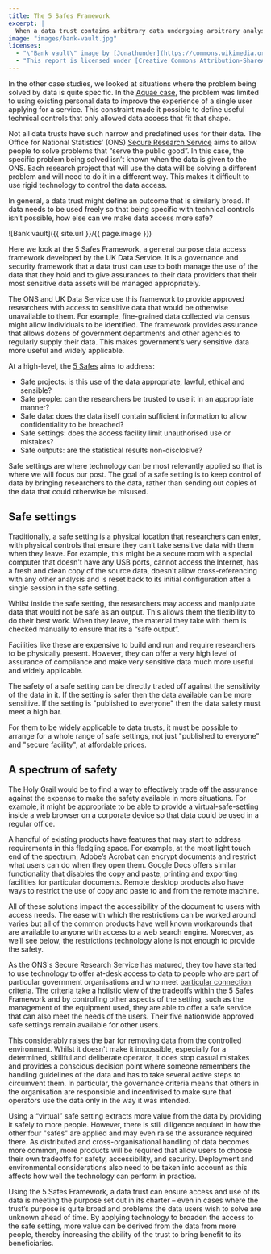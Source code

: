 ```yaml
---
title: The 5 Safes Framework
excerpt: |
  When a data trust contains arbitrary data undergoing arbitrary analysis, it is not always possible or feasible to set up data access mechanisms that are easy to audit, or to perform that audit automatically. The 5 Safes Framework proposes “Safe Settings” where the analysis is brought to the data, rather than the traditional practice of downloading data and analysing it locally. This allows the analysis to be secured and for the results to be audited at the point they leave the control of the trust.
image: "images/bank-vault.jpg"
licenses:
  - "\"Bank vault\" image by [Jonathunder](https://commons.wikimedia.org/wiki/File:WinonaSavingsBankVault.JPG) used under [CC BY-SA 3.0](https://commons.wikimedia.org/w/index.php?curid=5765999)."
  - "This report is licensed under [Creative Commons Attribution-ShareAlike 4.0 International](https://creativecommons.org/licenses/by-sa/4.0/)."
---
```

In the other case studies, we looked at situations where the problem being solved by data is quite specific. In the [Aquae case](./aquae-model.html), the problem was limited to using existing personal data to improve the experience of a single user applying for a service. This constraint made it possible to define useful technical controls that only allowed data access that fit that shape.

Not all data trusts have such narrow and predefined uses for their data. The Office for National Statistics’ (ONS) [Secure Research Service](https://www.ons.gov.uk/aboutus/whatwedo/paidservices/virtualmicrodatalaboratoryvml) aims to allow people to solve problems that “serve the public good”. In this case, the specific problem being solved isn’t known when the data is given to the ONS. Each research project that will use the data will be solving a different problem and will need to do it in a different way. This makes it difficult to use rigid technology to control the data access.

In general, a data trust might define an outcome that is similarly broad. If data needs to be used freely so that being specific with technical controls isn’t possible, how else can we make data access more safe?

![Bank vault]({{ site.url }}/{{ page.image }})

Here we look at the 5 Safes Framework, a general purpose data access framework developed by the UK Data Service. It is a governance and security framework that a data trust can use to both manage the use of the data that they hold and to give assurances to their data providers that their most sensitive data assets will be managed appropriately.

The ONS and UK Data Service use this framework to provide approved researchers with access to sensitive data that would be otherwise unavailable to them. For example, fine-grained data collected via census might allow individuals to be identified. The framework provides assurance that allows dozens of government departments and other agencies to regularly supply their data. This makes government’s very sensitive data more useful and widely applicable.

At a high-level, the [5 Safes](https://blog.ons.gov.uk/2017/01/27/the-five-safes-data-privacy-at-ons/) aims to address:
* Safe projects: is this use of the data appropriate, lawful, ethical and sensible?
* Safe people: can the researchers be trusted to use it in an appropriate manner?
* Safe data: does the data itself contain sufficient information to allow confidentiality to be breached?
* Safe settings: does the access facility limit unauthorised use or mistakes?
* Safe outputs: are the statistical results non-disclosive?

Safe settings are where technology can be most relevantly applied so that is where we will focus our post. The goal of a safe setting is to keep control of data by bringing researchers to the data, rather than sending out copies of the data that could otherwise be misused.

## Safe settings
Traditionally, a safe setting is a physical location that researchers can enter, with physical controls that ensure they can’t take sensitive data with them when they leave. For example, this might be a secure room with a special computer that doesn't have any USB ports, cannot access the Internet, has a fresh and clean copy of the source data, doesn't allow cross-referencing with any other analysis and is reset back to its initial configuration after a single session in the safe setting.

Whilst inside the safe setting, the researchers may access and manipulate data that would not be safe as an output. This allows them the flexibility to do their best work. When they leave, the material they take with them is checked manually to ensure that its a “safe output”.

Facilities like these are expensive to build and run and require researchers to be physically present. However, they can offer a very high level of assurance of compliance and make very sensitive data much more useful and widely applicable.

The safety of a safe setting can be directly traded off against the sensitivity of the data in it. If the setting is safer then the data available can be more sensitive. If the setting is "published to everyone" then the data safety must meet a high bar.

For them to be widely applicable to data trusts, it must be possible to arrange for a whole range of safe settings, not just "published to everyone" and "secure facility", at affordable prices.

## A spectrum of safety
The Holy Grail would be to find a way to effectively trade off the assurance against the expense to make the safety available in more situations. For example, it might be appropriate to be able to provide a virtual-safe-setting inside a web browser on a corporate device so that data could be used in a regular office.

A handful of existing products have features that may start to address requirements in this fledgling space. For example, at the most light touch end of the spectrum, Adobe’s Acrobat can encrypt documents and restrict what users can do when they open them. Google Docs offers similar functionality that disables the copy and paste, printing and exporting facilities for particular documents. Remote desktop products also have ways to restrict the use of copy and paste to and from the remote machine.

All of these solutions impact the accessibility of the document to users with access needs. The ease with which the restrictions can be worked around varies but all of the common products have well known workarounds that are available to anyone with access to a web search engine. Moreover, as we’ll see below, the restrictions technology alone is not enough to provide the safety.

As the ONS's Secure Research Service has matured, they too have started to use technology to offer at-desk access to data to people who are part of particular government organisations and who meet [particular connection criteria](http://www.bristol.ac.uk/media-library/sites/cmpo/documents/mcivor2018.pdf). The criteria take a holistic view of the tradeoffs within the 5 Safes Framework and by controlling other aspects of the setting, such as the management of the equipment used, they are able to offer a safe service that can also meet the needs of the users. Their five nationwide approved safe settings remain available for other users.

This considerably raises the bar for removing data from the controlled environment. Whilst it doesn't make it impossible, especially for a determined, skillful and deliberate operator, it does stop casual mistakes and provides a conscious decision point where someone remembers the handling guidelines of the data and has to take several active steps to circumvent them. In particular, the governance criteria means that others in the organisation are responsible and incentivised to make sure that operators use the data only in the way it was intended.

Using a “virtual” safe setting extracts more value from the data by providing it safely to more people. However, there is still diligence required in how the other four "safes" are applied and may even raise the assurance required there. As distributed and cross-organisational handling of data becomes more common, more products will be required that allow users to choose their own tradeoffs for safety, accessibility, and security. Deployment and environmental considerations also need to be taken into account as this affects how well the technology can perform in practice.

Using the 5 Safes Framework, a data trust can ensure access and use of its data is meeting the purpose set out in its charter – even in cases where the trust’s purpose is quite broad and problems the data users wish to solve are unknown ahead of time. By applying technology to broaden the access to the safe setting, more value can be derived from the data from more people, thereby increasing the ability of the trust to bring benefit to its beneficiaries.
